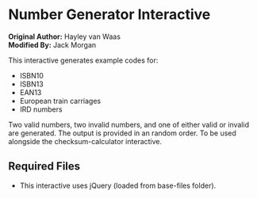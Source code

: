 # Number Generator Interactive

**Original Author:** Hayley van Waas  
**Modified By:** Jack Morgan

This interactive generates example codes for:

- ISBN10
- ISBN13
- EAN13
- European train carriages
- IRD numbers

Two valid numbers, two invalid numbers, and one of either valid or invalid are generated. The output is provided in an random order. To be used alongside the checksum-calculator interactive.

## Required Files

- This interactive uses jQuery (loaded from base-files folder).
